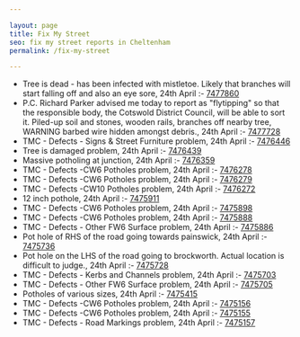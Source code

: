 ```yaml
---

layout: page
title: Fix My Street
seo: fix my street reports in Cheltenham
permalink: /fix-my-street

---
```


<!-- fix_marker starts -->

- Tree is dead - has been infected with mistletoe. Likely that branches will start falling off and also an eye sore, 24th April :- [7477860](https://www.fixmystreet.com/report/7477860)
- P.C. Richard Parker advised me today to report as "flytipping" so that the responsible body, the Cotswold District Council, will be able to sort it. Piled-up soil and stones, wooden rails, branches off nearby tree, WARNING barbed wire hidden amongst debris., 24th April :- [7477728](https://www.fixmystreet.com/report/7477728)
- TMC - Defects - Signs & Street Furniture problem, 24th April :- [7476446](https://www.fixmystreet.com/report/7476446)
- Tree is damaged problem, 24th April :- [7476439](https://www.fixmystreet.com/report/7476439)
- Massive potholing at junction, 24th April :- [7476359](https://www.fixmystreet.com/report/7476359)
- TMC - Defects -CW6 Potholes  problem, 24th April :- [7476278](https://www.fixmystreet.com/report/7476278)
- TMC - Defects -CW6 Potholes  problem, 24th April :- [7476279](https://www.fixmystreet.com/report/7476279)
- TMC - Defects -CW10 Potholes problem, 24th April :- [7476272](https://www.fixmystreet.com/report/7476272)
- 12 inch pothole, 24th April :- [7475911](https://www.fixmystreet.com/report/7475911)
- TMC - Defects -CW6 Potholes  problem, 24th April :- [7475898](https://www.fixmystreet.com/report/7475898)
- TMC - Defects -CW6 Potholes  problem, 24th April :- [7475888](https://www.fixmystreet.com/report/7475888)
- TMC - Defects - Other FW6  Surface problem, 24th April :- [7475886](https://www.fixmystreet.com/report/7475886)
- Pot hole of RHS of the road going towards painswick, 24th April :- [7475736](https://www.fixmystreet.com/report/7475736)
- Pot hole on the LHS of the road going to brockworth. Actual location is difficult to judge., 24th April :- [7475728](https://www.fixmystreet.com/report/7475728)
- TMC - Defects - Kerbs and Channels problem, 24th April :- [7475703](https://www.fixmystreet.com/report/7475703)
- TMC - Defects - Other FW6  Surface problem, 24th April :- [7475705](https://www.fixmystreet.com/report/7475705)
- Potholes of various sizes, 24th April :- [7475415](https://www.fixmystreet.com/report/7475415)
- TMC - Defects -CW6 Potholes  problem, 24th April :- [7475156](https://www.fixmystreet.com/report/7475156)
- TMC - Defects -CW6 Potholes  problem, 24th April :- [7475155](https://www.fixmystreet.com/report/7475155)
- TMC - Defects - Road Markings problem, 24th April :- [7475157](https://www.fixmystreet.com/report/7475157)

<!-- fix_marker ends -->